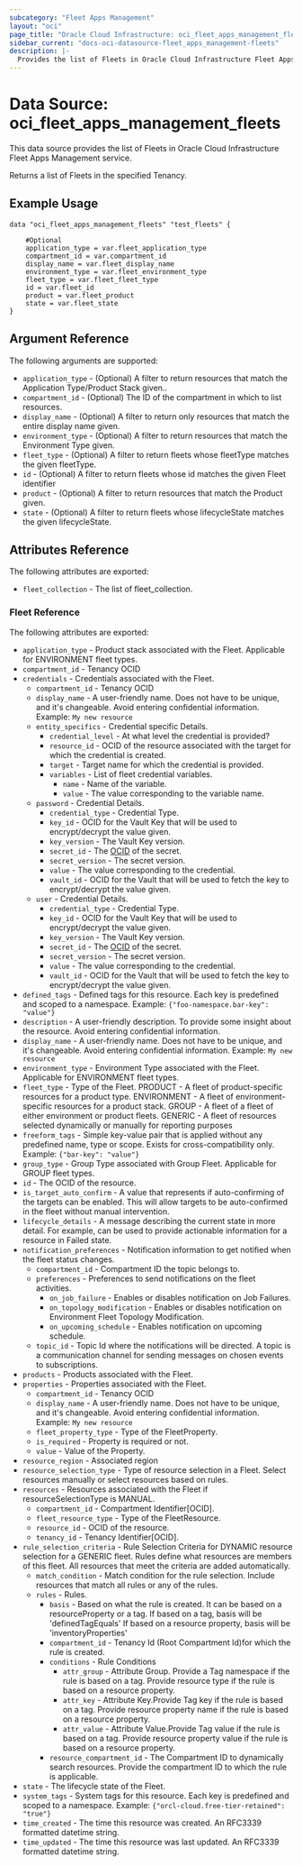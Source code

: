 ```yaml
---
subcategory: "Fleet Apps Management"
layout: "oci"
page_title: "Oracle Cloud Infrastructure: oci_fleet_apps_management_fleets"
sidebar_current: "docs-oci-datasource-fleet_apps_management-fleets"
description: |-
  Provides the list of Fleets in Oracle Cloud Infrastructure Fleet Apps Management service
---
```


# Data Source: oci_fleet_apps_management_fleets
This data source provides the list of Fleets in Oracle Cloud Infrastructure Fleet Apps Management service.

Returns a list of Fleets in the specified Tenancy.


## Example Usage

```hcl
data "oci_fleet_apps_management_fleets" "test_fleets" {

	#Optional
	application_type = var.fleet_application_type
	compartment_id = var.compartment_id
	display_name = var.fleet_display_name
	environment_type = var.fleet_environment_type
	fleet_type = var.fleet_fleet_type
	id = var.fleet_id
	product = var.fleet_product
	state = var.fleet_state
}
```

## Argument Reference

The following arguments are supported:

* `application_type` - (Optional) A filter to return resources that match the Application Type/Product Stack given..
* `compartment_id` - (Optional) The ID of the compartment in which to list resources.
* `display_name` - (Optional) A filter to return only resources that match the entire display name given.
* `environment_type` - (Optional) A filter to return resources that match the Environment Type given.
* `fleet_type` - (Optional) A filter to return fleets whose fleetType matches the given fleetType.
* `id` - (Optional) A filter to return fleets whose id matches the given Fleet identifier
* `product` - (Optional) A filter to return resources that match the Product given.
* `state` - (Optional) A filter to return fleets whose lifecycleState matches the given lifecycleState.


## Attributes Reference

The following attributes are exported:

* `fleet_collection` - The list of fleet_collection.

### Fleet Reference

The following attributes are exported:

* `application_type` - Product stack associated with the Fleet. Applicable for ENVIRONMENT fleet types. 
* `compartment_id` - Tenancy OCID
* `credentials` - Credentials associated with the Fleet.
	* `compartment_id` - Tenancy OCID
	* `display_name` - A user-friendly name. Does not have to be unique, and it's changeable. Avoid entering confidential information.  Example: `My new resource` 
	* `entity_specifics` - Credential specific Details.
		* `credential_level` - At what level the credential is provided?
		* `resource_id` - OCID of the resource associated with the target for which the credential is created.
		* `target` - Target name for which the credential is provided.
		* `variables` - List of fleet credential variables.
			* `name` - Name of the variable.
			* `value` - The value corresponding to the variable name.
	* `password` - Credential Details.
		* `credential_type` - Credential Type.
		* `key_id` - OCID for the Vault Key that will be used to encrypt/decrypt the value given.
		* `key_version` - The Vault Key version.
		* `secret_id` - The [OCID](https://docs.cloud.oracle.com/iaas/Content/General/Concepts/identifiers.htm) of the secret.
		* `secret_version` - The secret version.
		* `value` - The value corresponding to the credential.
		* `vault_id` - OCID for the Vault that will be used to fetch the key to encrypt/decrypt the value given.
	* `user` - Credential Details.
		* `credential_type` - Credential Type.
		* `key_id` - OCID for the Vault Key that will be used to encrypt/decrypt the value given.
		* `key_version` - The Vault Key version.
		* `secret_id` - The [OCID](https://docs.cloud.oracle.com/iaas/Content/General/Concepts/identifiers.htm) of the secret.
		* `secret_version` - The secret version.
		* `value` - The value corresponding to the credential.
		* `vault_id` - OCID for the Vault that will be used to fetch the key to encrypt/decrypt the value given.
* `defined_tags` - Defined tags for this resource. Each key is predefined and scoped to a namespace. Example: `{"foo-namespace.bar-key": "value"}` 
* `description` - A user-friendly description. To provide some insight about the resource. Avoid entering confidential information. 
* `display_name` - A user-friendly name. Does not have to be unique, and it's changeable. Avoid entering confidential information.  Example: `My new resource` 
* `environment_type` - Environment Type associated with the Fleet. Applicable for ENVIRONMENT fleet types. 
* `fleet_type` - Type of the Fleet. PRODUCT - A fleet of product-specific resources for a product type. ENVIRONMENT - A fleet of environment-specific resources for a product stack. GROUP - A fleet of a fleet of either environment or product fleets. GENERIC - A fleet of resources selected dynamically or manually for reporting purposes 
* `freeform_tags` - Simple key-value pair that is applied without any predefined name, type or scope. Exists for cross-compatibility only. Example: `{"bar-key": "value"}` 
* `group_type` - Group Type associated with Group Fleet. Applicable for GROUP fleet types. 
* `id` - The OCID of the resource.
* `is_target_auto_confirm` - A value that represents if auto-confirming of the targets can be enabled. This will allow targets to be auto-confirmed in the fleet without manual intervention. 
* `lifecycle_details` - A message describing the current state in more detail. For example, can be used to provide actionable information for a resource in Failed state.
* `notification_preferences` - Notification information to get notified when the fleet status changes.
	* `compartment_id` - Compartment ID the topic belongs to.
	* `preferences` - Preferences to send notifications on the fleet activities.
		* `on_job_failure` - Enables or disables notification on Job Failures.
		* `on_topology_modification` - Enables or disables notification on Environment Fleet Topology Modification.
		* `on_upcoming_schedule` - Enables notification on upcoming schedule.
	* `topic_id` - Topic Id where the notifications will be directed. A topic is a communication channel for sending messages on chosen events to subscriptions. 
* `products` - Products associated with the Fleet.
* `properties` - Properties associated with the Fleet.
	* `compartment_id` - Tenancy OCID
	* `display_name` - A user-friendly name. Does not have to be unique, and it's changeable. Avoid entering confidential information.  Example: `My new resource` 
	* `fleet_property_type` - Type of the FleetProperty.
	* `is_required` - Property is required or not.
	* `value` - Value of the Property.
* `resource_region` - Associated region
* `resource_selection_type` - Type of resource selection in a Fleet. Select resources manually or select resources based on rules. 
* `resources` - Resources associated with the Fleet if resourceSelectionType is MANUAL.
	* `compartment_id` - Compartment Identifier[OCID].
	* `fleet_resource_type` - Type of the FleetResource.
	* `resource_id` - OCID of the resource.
	* `tenancy_id` - Tenancy Identifier[OCID].
* `rule_selection_criteria` - Rule Selection Criteria for DYNAMIC resource selection for a GENERIC fleet. Rules define what resources are members of this fleet. All resources that meet the criteria are added automatically. 
	* `match_condition` - Match condition for the rule selection. Include resources that match all rules or any of the rules. 
	* `rules` - Rules.
		* `basis` - Based on what the rule is created. It can be based on a resourceProperty or a tag.   If based on a tag, basis will be 'definedTagEquals' If based on a resource property, basis will be 'inventoryProperties' 
		* `compartment_id` - Tenancy Id (Root Compartment Id)for which the rule is created. 
		* `conditions` - Rule Conditions
			* `attr_group` - Attribute Group. Provide a Tag namespace if the rule is based on a tag. Provide resource type if the rule is based on a resource property. 
			* `attr_key` - Attribute Key.Provide Tag key if the rule is based on a tag. Provide resource property name if the rule is based on a resource property. 
			* `attr_value` - Attribute Value.Provide Tag value if the rule is based on a tag. Provide resource property value if the rule is based on a resource property. 
		* `resource_compartment_id` - The Compartment ID to dynamically search resources. Provide the compartment ID to which the rule is applicable. 
* `state` - The lifecycle state of the Fleet.
* `system_tags` - System tags for this resource. Each key is predefined and scoped to a namespace. Example: `{"orcl-cloud.free-tier-retained": "true"}` 
* `time_created` - The time this resource was created. An RFC3339 formatted datetime string.
* `time_updated` - The time this resource was last updated. An RFC3339 formatted datetime string.

